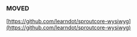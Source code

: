 ### MOVED

[https://github.com/learndot/sproutcore-wysiwyg](https://github.com/learndot/sproutcore-wysiwyg)
